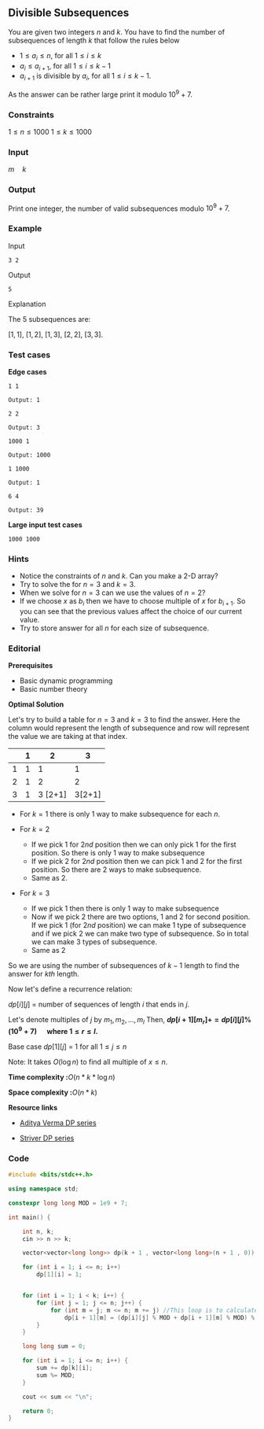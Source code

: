 ## Divisible Subsequences

You are given two integers $n$ and $k$. You have to find the number of subsequences of length $k$ that follow the rules below

- $1 \leq a_i \leq n$, for all $1 \leq i \leq k$
- $a_i \leq a_{i+1}$, for all $1 \leq i \leq k-1$
- $a_{i+1}$ is divisible by $a_i$, for all $1 \leq i \leq k-1$.

As the answer can be rather large print it modulo $10^9 + 7$.

### Constraints

$1\leq n\leq 1000$
$1\leq k\leq 1000$

### Input

$m \quad k$

### Output

Print one integer, the number of valid subsequences modulo $10^9+7$.

### Example

Input

```
3 2
```

Output

```
5
```

Explanation

The $5$ subsequences are:

$[1,1]$, $[1,2]$, $[1,3]$, $[2,2]$, $[3,3]$.

### Test cases

**Edge cases**

```
1 1

Output: 1
```

```
2 2

Output: 3
```

```
1000 1

Output: 1000
```

```
1 1000

Output: 1
```

```
6 4

Output: 39
```

**Large input test cases**

```
1000 1000
```

### Hints

- Notice the constraints of $n$ and $k$. Can you make a 2-D array?
- Try to solve the for $n=3$ and $k=3$.
- When we solve for $n=3$ can we use the values of $n=2$?
- If we choose $x$ as $b_i$ then we have to choose multiple of $x$ for $b_{i+1}$. So you can see that the previous values affect the choice of our current value.
- Try to store answer for all $n$ for each size of subsequence.

### Editorial

**Prerequisites**

- Basic dynamic programming
- Basic number theory

**Optimal Solution**

Let's try to build a table for $n=3$ and $k=3$ to find the answer. Here the column would represent the length of subsequence and row will represent the value we are taking at that index.

|     | 1   | 2       | 3      |
| --- | --- | ------- | ------ |
| 1   | 1   | 1       | 1      |
| 2   | 1   | 2       | 2      |
| 3   | 1   | 3 [2+1] | 3[2+1] |

- For $k=1$ there is only $1$ way to make subsequence for each $n$.

- For $k=2$

  - If we pick $1$ for $2nd$ position then we can only pick $1$ for the first position. So there is only $1$ way to make subsequence
  - If we pick $2$ for $2nd$ position then we can pick $1$ and $2$ for the first position. So there are $2$ ways to make subsequence.
  - Same as $2$.

- For $k=3$
  - If we pick $1$ then there is only $1$ way to make subsequence
  - Now if we pick $2$ there are two options, $1$ and $2$ for second position. If we pick 1 (for $2nd$ position) we can make $1$ type of subsequence and if we pick $2$ we can make two type of subsequence. So in total we can make $3$ types of subsequence.
  - Same as $2$

So we are using the number of subsequences of $k-1$ length to find the answer for $kth$ length.

Now let's define a recurrence relation:

$dp[i][j]$ = number of sequences of length $i$ that ends in $j$.

Let's denote multiples of $j$ by $m_1, m_2, ..., m_l$ Then,
**$dp[i+1][m_r] += dp[i][j]\%(10^9+7) \quad$ where $1 \leq r \leq l$.**

Base case
$dp[1][j]$ = $1$ for all $1 \leq j \leq n$

Note: It takes $O(\log{n})$ to find all multiple of $x \leq n$.

**Time complexity :**$O(n*k*\log{n})$

**Space complexity :**$O(n*k)$

**Resource links**

- [Aditya Verma DP series](https://www.youtube.com/watch?v=nqowUJzG-iM&list=PL_z_8CaSLPWekqhdCPmFohncHwz8TY2Go)

- [Striver DP series](https://www.youtube.com/playlist?list=PLgUwDviBIf0qUlt5H_kiKYaNSqJ81PMMY)

### Code

```cpp
#include <bits/stdc++.h>

using namespace std;

constexpr long long MOD = 1e9 + 7;

int main() {

	int n, k;
	cin >> n >> k;

	vector<vector<long long>> dp(k + 1 , vector<long long>(n + 1 , 0));

	for (int i = 1; i <= n; i++)
		dp[1][i] = 1;


	for (int i = 1; i < k; i++) {
		for (int j = 1; j <= n; j++) {
			for (int m = j; m <= n; m += j) //This loop is to calculate all the mutliples of j
				dp[i + 1][m] = (dp[i][j] % MOD + dp[i + 1][m] % MOD) % MOD;
		}
	}

	long long sum = 0;

	for (int i = 1; i <= n; i++) {
		sum += dp[k][i];
		sum %= MOD;
	}

	cout << sum << "\n";

	return 0;
}
```

